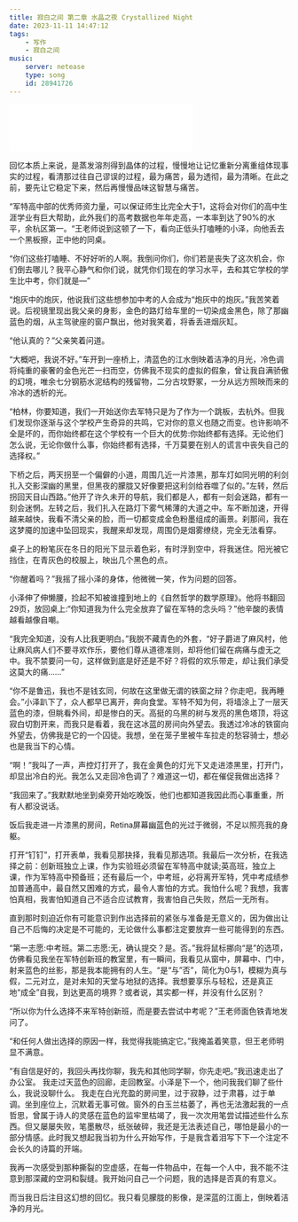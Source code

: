 ```yaml
---
title: 寂白之间 第二章 水晶之夜 Crystallized Night
date: 2023-11-11 14:47:12
tags:
    - 写作
    - 寂白之间
music:
    server: netease
    type: song
    id: 28941726
---
```


<iframe frameborder="no" border="0" marginwidth="0" marginheight="0" width=330 height=86 src="//music.163.com/outchain/player?type=2&id=25906124&auto=1&height=66"></iframe>

回忆本质上来说，是蒸发溶剂得到晶体的过程，慢慢地让记忆重新分离重组体现事实的过程，看清那过往自己谬误的过程，最为痛苦，最为透彻，最为清晰。在此之前，要先让它稳定下来，然后再慢慢品味这智慧与痛苦。
<!--more-->
“军特高中部的优秀师资力量，可以保证师生比完全大于1，这将会对你们的高中生涯学业有巨大帮助，此外我们的高考数据也年年走高，一本率到达了90%的水平，余杭区第一。“王老师说到这顿了一下，看向正低头打嗑睡的小泽，向他丢去一个黑板擦，正中他的同桌。

“你们这些打嗑睡、不好好听的人啊。我倒问你们，你们若是丧失了这次机会，你们倒去哪儿？我平心静气和你们说，就凭你们现在的学习水平，去和其它学校的学生比中考，你们就是—”

“炮灰中的炮灰，他说我们这些想参加中考的人会成为“炮灰中的炮灰。”我苦笑着说。后视镜里现出我父亲的身影，金色的路灯给车里的一切染成金黑色，除了那幽蓝色的烟，从主驾驶座的窗户飘出，他对我笑着，将香丢进烟灰缸。

“他认真的？”父亲笑着问道。

“大概吧，我说不好。”车开到一座桥上，清蓝色的江水倒映着洁净的月光，冷色调将纯重的豪奢的金色光芒一扫而空，仿佛我不现实的虚拟的假象，曾让我自满骄傲的幻境，唯余七分钢筋水泥结构的残留物，二分古坟野冢，一分从远方照映而来的冷冰的透析的光。

“柏林，你要知道，我们一开始送你去军特只是为了作为一个跳板，去杭外。但我们发现你逐渐与这个学校产生奇异的共鸣，它对你的意义也随之而变。也许影响不全是坏的，而你始终都在这个学校有一个巨大的优势:你始终都有选择。无论他们怎么说，无论你做什么事，你始终都有选择，千万莫要在别人的谎言中丧失自己的选择权。”

下桥之后，两天拐至一个偏僻的小道，周围几近一片漆黑，那车灯如同光明的利剑扎入交影深幽的黑里，但黑夜的朦胧又好像要把这利剑给吞噬了似的。”左转，然后拐回天目山西路。”他开了许久未开的导航，我们都是人，都有一刻会迷路，都有一刻会迷惘。左转之后，我们扎入在路灯下雾气稀薄的大道之中。车不断加速，开得越来越快，我看不清父亲的脸，而一切都变成金色粉墨组成的画景。刹那间，我在这梦魇的加速中坠回现实，我醒来却发现，周围仍是烟雾缭绕，完全无法看穿。

桌子上的粉笔灰在冬日的阳光下显示着色彩，有时浮到空中，将我迷住。阳光被它挡住，在青灰色的校服上，映出几个黑色的点。

“你醒着吗？”我摇了摇小泽的身体，他微微一笑，作为问题的回答。

小泽伸了伸懒腰，捡起不知被谁撞到地上的《自然哲学的数学原理》。他将书翻回29页，放回桌上:“你知道我为什么完全放弃了留在军特的念头吗？”他辛酸的表情越看越像自嘲。

“我完全知道，没有人比我更明白。”我脱不藏青色的外套，“好子爵进了麻风村，他让麻风病人们不要寻欢作乐，要他们尊从道德准则，却将他们留在病痛与虚无之中。我不禁要问一句，这样做到底是好还是不好？将假的欢乐带走，却让我们承受这莫大的痛……”

“你不是鲁迅，我也不是钱玄同，何故在这里做无谓的铁窗之辩？你走吧，我再睡会。”小泽趴下了，众人都早已离开，奔向食堂。军特不知为何，将墙涂上了一层天蓝色的漆，但眺看外间，却是惨白的天。高挺的乌黑的树与发亮的黑色塔顶，将这寂白切割开来，而我只是看着，我在这冰蓝的房间向外望去。我透过冷冰的铁窗向外望去，仿佛我是它的一个囚徒。我想，坐在笼子里被牛车拉走的愁容骑士，想必也是我当下的心情。

“啊！”我叫了一声，声控灯打开了，我在金黄色的灯光下又走进漆黑里，打开门，却显出冷白的光。我怎么又走回冷色调了？难道这一切，都在催促我做出选择？

“我回来了。”我默默地坐到桌旁开始吃晚饭，他们也都知道我因此而心事重重，所有人都没说话。

饭后我走进一片漆黑的房间，Retina屏幕幽蓝色的光过于微弱，不足以照亮我的身躯。

打开“钉钉”，打开表单，我看见那抉择，我看见那选项。我最后一次分析，在我选择之前：创新班独立上课，作为实验班必须留在军特高中就读;英高班，独立上课，作为军特高中预备班；还有最后一个，中考班，必将离开军特，凭中考成绩参加普通高中，最自然又困难的方式，最令人害怕的方式。我怕什么呢？我想，我害怕真相，我害怕知道自己不适合应试教育，我害怕自己失败，然后一无所有。

直到那时刻迫近你有可能意识到作出选择前的紧张与准备是无意义的，因为做出让自己不后悔的决定是不可能的，无论做什么事都注定要放弃一些可能得到的东西。

“第一志愿:中考班。第二志愿:无，确认提交？是。否。”我将鼠标挪向“是”的选项，仿佛看见我坐在军特创新班的教室里，有一瞬间，我看见从窗中，屏幕中、门中，射来蓝色的丝影，那是我本能拥有的人生。“是“与”否”，简化为0与1，模糊为真与假，二元对立，是对未知的天堂与地狱的选择。我想要享乐与轻松，还是真正地“成全”自我，到达更高的境界？或者说，其实都一样，并没有什么区别？

“所以你为什么选择不来军特创新班，而是要去尝试中考呢？”王老师面色铁青地发问了。

“和任何人做出选择的原因一样，我觉得我能搞定它。”我掩盖着笑意，但王老师明显不满意。

“有自信是好的，我回头再找你聊，我先和其他同学聊，你先走吧。”我迅速走出了办公室。
我走过天蓝色的回廊，走回教室。小泽是下一个，他问我我们聊了些什么，我说没聊什么。
我走在白光充盈的房间里，过于寂静，过于肃暮，过于单调。坐到座位上，沉默着无事可做。窗外的白玉兰枯萎了，再也无法激起我的一点哲思，曾属于诗人的灵感在蓝色的监牢里枯竭了，我一次次用笔尝试描述些什么东西。但又屡屡失败，笔墨散尽，纸张破碎，我还是无法表述自己，哪怕是最小的一部分情感。此时我又想起我当初为什么开始写作，于是我含着泪写下下一个注定不会长久的诗篇的开端。

我再一次感受到那种撕裂的空虚感，在每一件物品中，在每一个人中，我不能不注意到那深藏的空洞和裂缝。我开始问自己一个问题，我的选择是否真的有意义。

而当我日后注目这幻想的回忆。我只看见朦胧的影像，是深蓝的江面上，倒映着洁净的月光。
